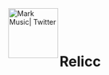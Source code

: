 <img align="left" alt="Mark Music| Twitter" width="100px" src="https://i.ibb.co/zmP6GSj/relicc-Round.png" /> 

<br>
<br>
<br>

# Relicc